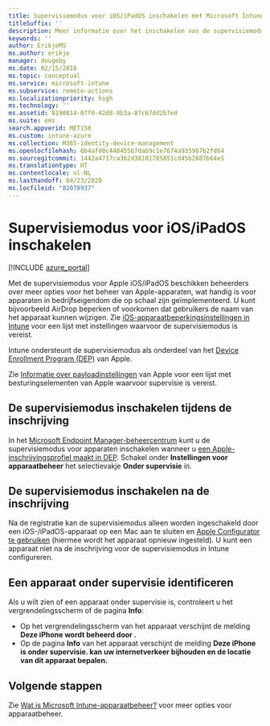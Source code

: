 ```yaml
---
title: Supervisiemodus voor iOS/iPadOS inschakelen met Microsoft Intune
titleSuffix: ''
description: Meer informatie over het inschakelen van de supervisiemodus voor iOS/iPadOS met Intune.
keywords: ''
author: ErikjeMS
ms.author: erikje
manager: dougeby
ms.date: 02/15/2018
ms.topic: conceptual
ms.service: microsoft-intune
ms.subservice: remote-actions
ms.localizationpriority: high
ms.technology: ''
ms.assetid: 8190814-07f0-42d8-9b3a-87c67dd2b7ed
ms.suite: ems
search.appverid: MET150
ms.custom: intune-azure
ms.collection: M365-identity-device-management
ms.openlocfilehash: 6b4afd0c440455b7dab9c1e7674a935967b2fd64
ms.sourcegitcommit: 1442a4717ca362d38101785851cd45b2687b64e5
ms.translationtype: HT
ms.contentlocale: nl-NL
ms.lasthandoff: 04/23/2020
ms.locfileid: "82078937"
---
```

# <a name="turn-on-iosipados-supervised-mode"></a>Supervisiemodus voor iOS/iPadOS inschakelen


[!INCLUDE [azure_portal](../includes/azure_portal.md)]

Met de supervisiemodus voor Apple iOS/iPadOS beschikken beheerders over meer opties voor het beheer van Apple-apparaten, wat handig is voor apparaten in bedrijfseigendom die op schaal zijn geïmplementeerd. U kunt bijvoorbeeld AirDrop beperken of voorkomen dat gebruikers de naam van het apparaat kunnen wijzigen. Zie [iOS-apparaatbeperkingsinstellingen in Intune](../configuration/device-restrictions-ios.md) voor een lijst met instellingen waarvoor de supervisiemodus is vereist.

Intune ondersteunt de supervisiemodus als onderdeel van het [Device Enrollment Program (DEP)](../enrollment/device-enrollment-program-enroll-ios.md) van Apple.

Zie [Informatie over payloadinstellingen](http://help.apple.com/configurator/mac/2.4/#/cad5370d089) van Apple voor een lijst met besturingselementen van Apple waarvoor supervisie is vereist.

## <a name="turn-on-supervised-mode-during-enrollment"></a>De supervisiemodus inschakelen tijdens de inschrijving

In het [Microsoft Endpoint Manager-beheercentrum](https://go.microsoft.com/fwlink/?linkid=2109431) kunt u de supervisiemodus voor apparaten inschakelen wanneer u [een Apple-inschrijvingsprofiel maakt in DEP](../enrollment/device-enrollment-program-enroll-ios.md#create-an-apple-enrollment-profile). Schakel onder **Instellingen voor apparaatbeheer** het selectievakje **Onder supervisie** in.

## <a name="turn-on-supervised-mode-after-enrollment"></a>De supervisiemodus inschakelen na de inschrijving

Na de registratie kan de supervisiemodus alleen worden ingeschakeld door een iOS-/iPadOS-apparaat op een Mac aan te sluiten en [Apple Configurator te gebruiken](../enrollment/apple-configurator-enroll-ios.md) (hiermee wordt het apparaat opnieuw ingesteld). U kunt een apparaat niet na de inschrijving voor de supervisiemodus in Intune configureren.

## <a name="identify-a-supervised-device"></a>Een apparaat onder supervisie identificeren

Als u wilt zien of een apparaat onder supervisie is, controleert u het vergrendelingsscherm of de pagina **Info**:
- Op het vergrendelingsscherm van het apparaat verschijnt de melding **Deze iPhone wordt beheerd door <Bedrijfsnaam>.**
- Op de pagina **Info** van het apparaat verschijnt de melding **Deze iPhone is onder supervisie. <Bedrijfsnaam> kan uw internetverkeer bijhouden en de locatie van dit apparaat bepalen.**

## <a name="next-steps"></a>Volgende stappen

Zie [Wat is Microsoft Intune-apparaatbeheer?](device-management.md) voor meer opties voor apparaatbeheer.
